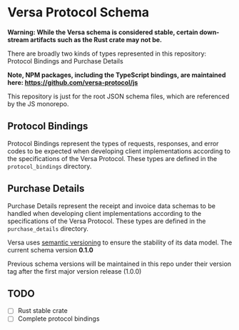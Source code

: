 # Versa Protocol Schema

**Warning: While the Versa schema is considered stable, certain down-stream artifacts such as the Rust crate may not be.**

There are broadly two kinds of types represented in this repository: Protocol Bindings and Purchase Details

**Note, NPM packages, including the TypeScript bindings, are maintained here: https://github.com/versa-protocol/js**

This repository is just for the root JSON schema files, which are referenced by the JS monorepo.

## Protocol Bindings
Protocol Bindings represent the types of requests, responses, and error codes to be expected when developing client implementations according to the specifications of the Versa Protocol. These types are defined in the `protocol_bindings` directory.

## Purchase Details
Purchase Details represent the receipt and invoice data schemas to be handled  when developing client implementations according to the specifications of the Versa Protocol. These types are defined in the `purchase_details` directory.

Versa uses [semantic versioning](https://semver.org/) to ensure the stability of its data model. The current schema version **0.1.0**

Previous schema versions will be maintained in this repo under their version tag after the first major version release (1.0.0)

## TODO

- [ ] Rust stable crate
- [ ] Complete protocol bindings
